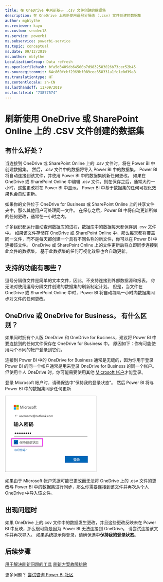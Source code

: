 ```yaml
---
title: 在 OneDrive 中刷新基于 .csv 文件创建的数据集
description: 在 OneDrive 上刷新使用逗号分隔值 (.csv) 文件创建的数据集
author: mgblythe
ms.reviewer: kayu
ms.custom: seodec18
ms.service: powerbi
ms.subservice: powerbi-service
ms.topic: conceptual
ms.date: 09/12/2019
ms.author: mblythe
LocalizationGroup: Data refresh
ms.openlocfilehash: bfa5d3409db64500b7d9832583026b73cec52b45
ms.sourcegitcommit: 64c860fcbf2969bf089cec358331a1fc1e0d39a8
ms.translationtype: HT
ms.contentlocale: zh-CN
ms.lasthandoff: 11/09/2019
ms.locfileid: "73877574"
---
```

# <a name="refresh-a-dataset-created-from-a-csv-file-on-onedrive-or-sharepoint-online"></a>刷新使用 OneDrive 或 SharePoint Online 上的 .CSV 文件创建的数据集
## <a name="what-are-the-advantages"></a>有什么好处？
当连接到 OneDrive 或 SharePoint Online 上的 .csv 文件时，将在 Power BI 中创建数据集。 然后，.csv 文件中的数据将导入 Power BI 中的数据集。 Power BI 将自动连接到该文件，并使用 Power BI 中的数据集刷新任何更改。 如果在 OneDrive 或 SharePoint Online 中编辑 .csv 文件，则在保存之后，通常大约一小时，这些更改将在 Power BI 中显示。 Power BI 中基于数据集的任何可视化效果也会自动更新。

如果你的文件位于 OneDrive for Business 或 SharePoint Online 上的共享文件夹中，那么其他用户可处理同一文件。 在保存之后，Power BI 中将自动更新所做的任何更改，通常在一小时之内。

许多组织都运行自动查询数据库的进程，数据库中的数据每天都保存到 .csv 文件中。 如果该文件存储在 OneDrive 或 SharePoint Online 中，那么每天都将覆盖同一文件，而不是每天都创建一个具有不同名称的新文件，你可以在 Power BI 中连接该文件。 OneDrive 或 SharePoint Online 上的文件更新后将立即同步连接到此文件的数据集。 基于此数据集的任何可视化效果也会自动更新。

## <a name="whats-supported"></a>支持的功能有哪些？
逗号分隔值文件是简单的文本文件，因此，不支持连接到外部数据源和报表。 你无法对使用逗号分隔文件创建的数据集的刷新制定计划。 但是，当文件在 OneDrive 或 SharePoint Online 中时，Power BI 将自动每隔一小时向数据集同步对文件的任何更改。

## <a name="onedrive-or-onedrive-for-business-whats-the-difference"></a>OneDrive 或 OneDrive for Business。 有什么区别？
如果同时拥有个人版 OneDrive 和 OneDrive for Business，建议将 Power BI 中要连接到的任何文件保存在 OneDrive for Business 中。 原因如下：你有可能使用两个不同的帐户登录到它们。

连接到 Power BI 中的 OneDrive for Business 通常是无缝的，因为你用于登录 Power BI 的同一个帐户通常是用来登录 OneDrive for Business 的同一个帐户。 但使用个人 OneDrive 时，你可能需要使用其他 [Microsoft 帐户](https://account.microsoft.com)才能登录。

登录 Microsoft 帐户时，请确保选中“保持我的登录状态”。 然后 Power BI 将与 Power BI 中的数据集同步任何更新

![登录示例](media/refresh-csv-file-onedrive/refresh_signin_keepmesignedin.png)

如果由于 Microsoft 帐户凭据可能已更改而无法将 OneDrive 上的 .csv 文件的更改与 Power BI 中的数据集进行同步，那么你需要连接到该文件并再次从个人 OneDrive 中导入该文件。

## <a name="when-things-go-wrong"></a>出现问题时
如果 OneDrive 上的.csv 文件中的数据发生更改，并且这些更改反映未在 Power BI 中反映，那么很可能是因为 Power BI 无法连接到 OneDrive。 请尝试连接该文件并再次导入。 如果系统提示你登录，请确保选中**保持我的登录状态**。

## <a name="next-steps"></a>后续步骤
[用于解决刷新问题的工具](service-gateway-onprem-tshoot.md)
[刷新方案故障排除](refresh-troubleshooting-refresh-scenarios.md)

更多问题？ [尝试咨询 Power BI 社区](https://community.powerbi.com/)

